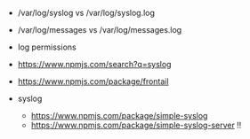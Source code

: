 * /var/log/syslog vs /var/log/syslog.log
* /var/log/messages vs /var/log/messages.log
* log permissions

* https://www.npmjs.com/search?q=syslog
* https://www.npmjs.com/package/frontail

* syslog
  * https://www.npmjs.com/package/simple-syslog
  * https://www.npmjs.com/package/simple-syslog-server !!
